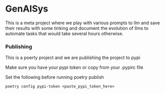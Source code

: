 # GenAISys

This is a meta project where we play with various prompts to llm and save their results with some tinking and document the evolution of llms to automate tasks that would take several hours otherwise.

### Publishing

   This is a poerty project and we are publishing the project to pypi

   Make sure you have your pypi token or copy from your .pypirc file

   Set the following before running poetry publish

    poetry config pypi-token <paste_pypi_token_here>

